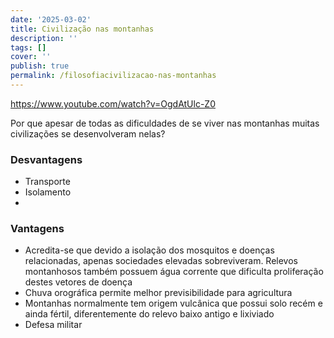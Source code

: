 ```yaml
---
date: '2025-03-02'
title: Civilização nas montanhas
description: ''
tags: []
cover: ''
publish: true
permalink: /filosofiacivilizacao-nas-montanhas
---
```

https://www.youtube.com/watch?v=OgdAtUlc-Z0

Por que apesar de todas as dificuldades de se viver nas montanhas muitas civilizações se desenvolveram nelas?

### Desvantagens
- Transporte
- Isolamento
- 

### Vantagens
- Acredita-se que devido a isolação dos mosquitos e doenças relacionadas, apenas sociedades elevadas sobreviveram. Relevos montanhosos também possuem água corrente que dificulta proliferação destes vetores de doença
- Chuva orográfica permite melhor previsibilidade para agricultura
- Montanhas normalmente tem origem vulcânica que possui solo recém e ainda fértil, diferentemente do relevo baixo antigo e lixiviado
- Defesa militar

